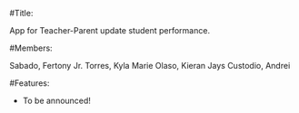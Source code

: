 #Title:  

App for Teacher-Parent update student performance.

#Members:  

Sabado, Fertony Jr.
Torres, Kyla Marie
Olaso, Kieran Jays 
Custodio, Andrei

#Features:  

- To be announced!
